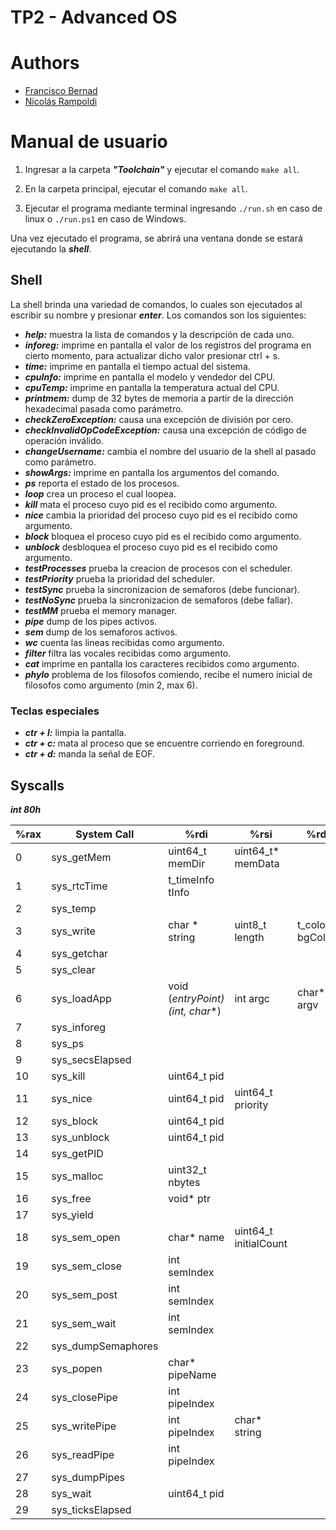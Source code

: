 # TP2 - Advanced OS

# Authors
- [Francisco Bernad](https://github.com/FrBernad)
- [Nicolás Rampoldi](https://github.com/NicolasRampoldi) 


# Manual de usuario

1. Ingresar a la carpeta ***"Toolchain"*** y ejecutar el comando `make all`.

2. En la carpeta principal, ejecutar el comando `make all`.

3. Ejecutar el programa mediante terminal ingresando `./run.sh` en caso de linux o `./run.ps1` en caso de Windows.

Una vez ejecutado el programa, se abrirá una ventana donde se estará ejecutando la ***shell***. 


## Shell

La shell brinda una variedad de comandos, lo cuales son ejecutados al escribir su nombre y presionar ***enter***.
Los comandos son los siguientes:

- ***help:*** muestra la lista de comandos y la descripción de cada uno.
- ***inforeg:*** imprime en pantalla el valor de los registros del programa en cierto momento, para actualizar dicho valor presionar ctrl + s.
- ***time:*** imprime en pantalla el tiempo actual del sistema.
- ***cpuInfo:*** imprime en pantalla el modelo y vendedor del CPU. 
- ***cpuTemp:*** imprime en pantalla la temperatura actual del CPU. 
- ***printmem:*** dump de 32 bytes de memoria a partir de la dirección hexadecimal pasada como parámetro. 
- ***checkZeroException:*** causa una excepción de división por cero. 
- ***checkInvalidOpCodeException:*** causa una excepción de código de operación inválido.
- ***changeUsername:*** cambia el nombre del usuario de la shell al pasado como parámetro.
- ***showArgs:*** imprime en pantalla los argumentos del comando.
- ***ps*** reporta el estado de los procesos.
- ***loop*** crea un proceso el cual loopea.
- ***kill*** mata el proceso cuyo pid es el recibido como argumento.
- ***nice*** cambia la prioridad del proceso cuyo pid es el recibido como argumento.
- ***block*** bloquea el proceso cuyo pid es el recibido como argumento.
- ***unblock*** desbloquea el proceso cuyo pid es el recibido como argumento.
- ***testProcesses*** prueba la creacion de procesos con el scheduler.
- ***testPriority*** prueba la prioridad del scheduler.
- ***testSync*** prueba la sincronizacion de semaforos (debe funcionar).
- ***testNoSync*** prueba la sincronizacion de semaforos (debe fallar).
- ***testMM*** prueba el memory manager.
- ***pipe*** dump de los pipes activos.
- ***sem*** dump de los semaforos activos.
- ***wc*** cuenta las lineas recibidas como argumento.
- ***filter***  filtra las vocales recibidas como argumento.
- ***cat*** imprime en pantalla los caracteres recibidos como argumento.
- ***phylo*** problema de los filosofos comiendo, recibe el numero inicial de filosofos como argumento (min 2, max 6).

### Teclas especiales

- ***ctr + l:*** limpia la pantalla.
- ***ctr + c:*** mata al proceso que se encuentre corriendo en foreground.
- ***ctr + d:*** manda la señal de EOF.

## Syscalls

***int 80h***

| %rax | System Call        | %rdi                            | %rsi                  | %rdx              | %r10                | %r8           | %r9 |
| ---- | ------------------ | ------------------------------- | --------------------- | ----------------- | ------------------- | ------------- | --- |
| 0    | sys_getMem         | uint64_t memDir                 | uint64_t* memData     |                   |                     |               |     |
| 1    | sys_rtcTime        | t_timeInfo tInfo                |                       |                   |                     |               |     |
| 2    | sys_temp           |                                 |                       |                   |                     |               |     |
| 3    | sys_write          | char * string                   | uint8_t length        | t_colour bgColour | t_colour fontColour |               |     |
| 4    | sys_getchar        |                                 |                       |                   |                     |               |     |
| 5    | sys_clear          |                                 |                       |                   |                     |               |     |
| 6    | sys_loadApp        | void (*entryPoint)(int, char**) | int argc              | char** argv       | uint8_t fg          | uint16_t * fd |     |
| 7    | sys_inforeg        |                                 |                       |                   |                     |               |     |
| 8    | sys_ps             |                                 |                       |                   |                     |               |     |
| 9    | sys_secsElapsed    |                                 |                       |                   |                     |               |     |
| 10   | sys_kill           | uint64_t pid                    |                       |                   |                     |               |     |
| 11   | sys_nice           | uint64_t pid                    | uint64_t priority     |                   |                     |               |     |
| 12   | sys_block          | uint64_t pid                    |                       |                   |                     |               |     |
| 13   | sys_unblock        | uint64_t pid                    |                       |                   |                     |               |     |
| 14   | sys_getPID         |                                 |                       |                   |                     |               |     |
| 15   | sys_malloc         | uint32_t nbytes                 |                       |                   |                     |               |     |
| 16   | sys_free           | void* ptr                       |                       |                   |                     |               |     |
| 17   | sys_yield          |                                 |                       |                   |                     |               |     |
| 18   | sys_sem_open       | char* name                      | uint64_t initialCount |                   |                     |               |     |
| 19   | sys_sem_close      | int semIndex                    |                       |                   |                     |               |     |
| 20   | sys_sem_post       | int semIndex                    |                       |                   |                     |               |     |
| 21   | sys_sem_wait       | int semIndex                    |                       |                   |                     |               |     |
| 22   | sys_dumpSemaphores |                                 |                       |                   |                     |               |     |
| 23   | sys_popen          | char* pipeName                  |                       |                   |                     |               |     |
| 24   | sys_closePipe      | int pipeIndex                   |                       |                   |                     |               |     |
| 25   | sys_writePipe      | int pipeIndex                   | char* string          |                   |                     |               |     |
| 26   | sys_readPipe       | int pipeIndex                   |                       |                   |                     |               |     |
| 27   | sys_dumpPipes      |                                 |                       |                   |                     |               |     |
| 28   | sys_wait           | uint64_t pid                    |                       |                   |                     |               |     |
| 29   | sys_ticksElapsed   |                                 |                       |                   |                     |               |     |